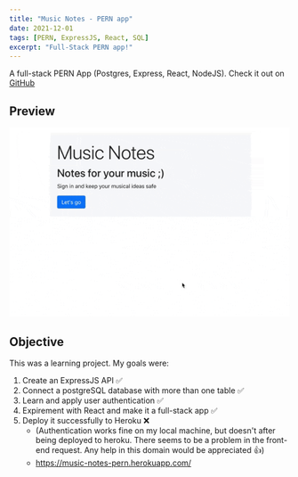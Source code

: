 ```yaml
---
title: "Music Notes - PERN app"
date: 2021-12-01
tags: [PERN, ExpressJS, React, SQL]
excerpt: "Full-Stack PERN app!"
---
```


A full-stack PERN App (Postgres, Express, React, NodeJS). Check it out on [GitHub](https://github.com/vincanger/PERN-music-notes/)

## Preview
<img src="https://github.com/vincanger/PERN-music-notes/blob/main/music-app-preview.gif"/>

## Objective 
This was a learning project. My goals were:
1. Create an ExpressJS API :white_check_mark:
2. Connect a postgreSQL database with more than one table :white_check_mark:
3. Learn and apply user authentication :white_check_mark:
4. Expirement with React and make it a full-stack app :white_check_mark:
5. Deploy it successfully to Heroku :x:
    - (Authentication works fine on my local machine, but doesn't after being deployed to heroku. There seems to be a problem in the front-end request. Any help in this domain would be appreciated :thumbsup:)
    - https://music-notes-pern.herokuapp.com/

